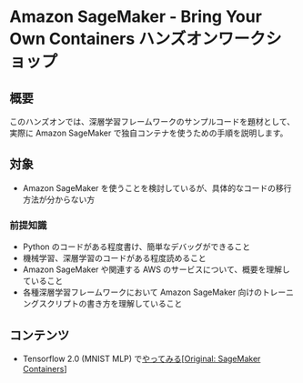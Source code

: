 # Amazon SageMaker - Bring Your Own Containers ハンズオンワークショップ

## 概要

このハンズオンでは、深層学習フレームワークのサンプルコードを題材として、実際に Amazon SageMaker で独自コンテナを使うための手順を説明します。

## 対象
- Amazon SageMaker を使うことを検討しているが、具体的なコードの移行方法が分からない方

### 前提知識
- Python のコードがある程度書け、簡単なデバッグができること
- 機械学習、深層学習のコードがある程度読めること
- Amazon SageMaker や関連する AWS のサービスについて、概要を理解していること
- 各種深層学習フレームワークにおいて Amazon SageMaker 向けのトレーニングスクリプトの書き方を理解していること 

## コンテンツ
- Tensorflow 2.0 (MNIST MLP) で[やってみる](./tensorflow2.0/bring_your_own_container_tf2.ipynb)[[Original: SageMaker Containers](https://github.com/aws/sagemaker-containers#sagemaker-containers)]


